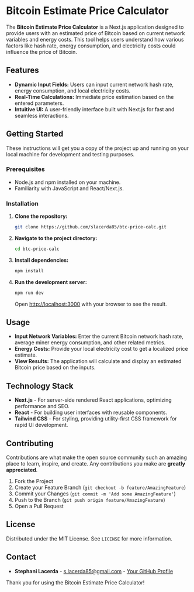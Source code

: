 # Bitcoin Estimate Price Calculator

The **Bitcoin Estimate Price Calculator** is a Next.js application designed to provide users with an estimated price of Bitcoin based on current network variables and energy costs. This tool helps users understand how various factors like hash rate, energy consumption, and electricity costs could influence the price of Bitcoin.

## Features

- **Dynamic Input Fields:** Users can input current network hash rate, energy consumption, and local electricity costs.
- **Real-Time Calculations:** Immediate price estimation based on the entered parameters.
- **Intuitive UI:** A user-friendly interface built with Next.js for fast and seamless interactions.

## Getting Started

These instructions will get you a copy of the project up and running on your local machine for development and testing purposes.

### Prerequisites

- Node.js and npm installed on your machine.
- Familiarity with JavaScript and React/Next.js.

### Installation

1. **Clone the repository:**

   ```sh
   git clone https://github.com/slacerda85/btc-price-calc.git
   ```

2. **Navigate to the project directory:**

   ```sh
   cd btc-price-calc
   ```

3. **Install dependencies:**

   ```sh
   npm install
   ```

4. **Run the development server:**

   ```sh
   npm run dev
   ```

   Open [http://localhost:3000](http://localhost:3000) with your browser to see the result.

## Usage

- **Input Network Variables:** Enter the current Bitcoin network hash rate, average miner energy consumption, and other related metrics.
- **Energy Costs:** Provide your local electricity cost to get a localized price estimate.
- **View Results:** The application will calculate and display an estimated Bitcoin price based on the inputs.

## Technology Stack

- **Next.js** - For server-side rendered React applications, optimizing performance and SEO.
- **React** - For building user interfaces with reusable components.
- **Tailwind CSS** - For styling, providing utility-first CSS framework for rapid UI development.

## Contributing

Contributions are what make the open source community such an amazing place to learn, inspire, and create. Any contributions you make are **greatly appreciated**.

1. Fork the Project
2. Create your Feature Branch (`git checkout -b feature/AmazingFeature`)
3. Commit your Changes (`git commit -m 'Add some AmazingFeature'`)
4. Push to the Branch (`git push origin feature/AmazingFeature`)
5. Open a Pull Request

## License

Distributed under the MIT License. See `LICENSE` for more information.

## Contact

- **Stephani Lacerda** - s.lacerda85@gmail.com - [Your GitHub Profile](https://github.com/slacerda85)


Thank you for using the Bitcoin Estimate Price Calculator!


